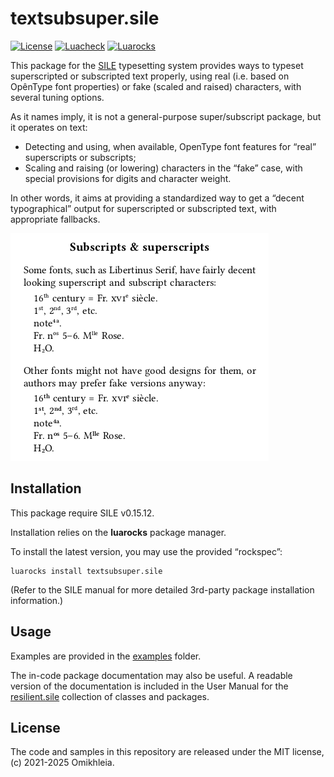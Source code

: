 # textsubsuper.sile

[![License](https://img.shields.io/github/license/Omikhleia/textsubsuper.sile?label=License)](LICENSE)
[![Luacheck](https://img.shields.io/github/actions/workflow/status/Omikhleia/textsubsuper.sile/luacheck.yml?branch=main&label=Luacheck&logo=Lua)](https://github.com/Omikhleia/textsubsuper.sile/actions?workflow=Luacheck)
[![Luarocks](https://img.shields.io/luarocks/v/Omikhleia/textsubsuper.sile?label=Luarocks&logo=Lua)](https://luarocks.org/modules/Omikhleia/textsubsuper.sile)

This package for the [SILE](https://github.com/sile-typesetter/sile) typesetting system provides ways to typeset superscripted or subscripted text properly, using real (i.e. based on OpênType font properties) or fake (scaled and raised) characters, with several tuning options.

As it names imply, it is not a general-purpose super/subscript package, but it operates on text:

- Detecting and using, when available, OpenType font features for “real” superscripts or subscripts;
- Scaling and raising (or lowering) characters in the “fake” case, with special provisions for digits and character weight.

In other words, it aims at providing a standardized way to get a “decent typographical” output for superscripted or subscripted text, with appropriate fallbacks.

![superscripts and subscripts](textsubsuper.png "Superscripts and subscripts")

## Installation

This package require SILE v0.15.12.

Installation relies on the **luarocks** package manager.

To install the latest version, you may use the provided “rockspec”:

```
luarocks install textsubsuper.sile
```

(Refer to the SILE manual for more detailed 3rd-party package installation information.)

## Usage

Examples are provided in the [examples](./examples) folder.

The in-code package documentation may also be useful.
A readable version of the documentation is included in the User Manual for the [resilient.sile](https://github.com/Omikhleia/resilient.sile) collection of classes and packages.

## License

The code and samples in this repository are released under the MIT license, (c) 2021-2025 Omikhleia.
